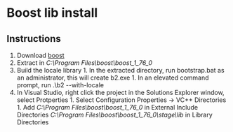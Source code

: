 # Boost lib install
## Instructions
  1. Download [boost](https://www.boost.org/users/download/)
  1. Extract in *C:\Program Files\boost\boost_1_76_0*
  1. Build the locale library
    1. In the extracted directory, run bootstrap.bat as an administrator, this will create b2.exe
	1. In an elevated command prompt, run .\b2 --with-locale
  1. In Visual Studio, right click the project in the Solutions Explorer window, select Protperties
    1. Select Configuration Properties -> VC++ Directories
	1. Add *C:\Program Files\boost\boost_1_76_0* in External Include Directories *C:\Program Files\boost\boost_1_76_0\stage\lib* in Library Directories